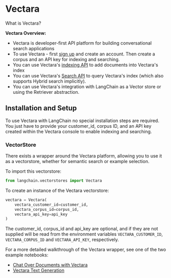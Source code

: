 # Vectara


What is Vectara?

**Vectara Overview:**
- Vectara is developer-first API platform for building conversational search applications
- To use Vectara - first [sign up](https://console.vectara.com/signup) and create an account. Then create a corpus and an API key for indexing and searching.
- You can use Vectara's [indexing API](https://docs.vectara.com/docs/indexing-apis/indexing) to add documents into Vectara's index
- You can use Vectara's [Search API](https://docs.vectara.com/docs/search-apis/search) to query Vectara's index (which also supports Hybrid search implicitly).
- You can use Vectara's integration with LangChain as a Vector store or using the Retriever abstraction.

## Installation and Setup
To use Vectara with LangChain no special installation steps are required. You just have to provide your customer_id, corpus ID, and an API key created within the Vectara console to enable indexing and searching.

### VectorStore

There exists a wrapper around the Vectara platform, allowing you to use it as a vectorstore, whether for semantic search or example selection.

To import this vectorstore:
```python
from langchain.vectorstores import Vectara
```

To create an instance of the Vectara vectorstore:
```python
vectara = Vectara(
    vectara_customer_id=customer_id, 
    vectara_corpus_id=corpus_id, 
    vectara_api_key=api_key
)
```
The customer_id, corpus_id and api_key are optional, and if they are not supplied will be read from the environment variables `VECTARA_CUSTOMER_ID`, `VECTARA_CORPUS_ID` and `VECTARA_API_KEY`, respectively.


For a more detailed walkthrough of the Vectara wrapper, see one of the two example notebooks:
* [Chat Over Documents with Vectara](./vectara/vectara_chat.html)
* [Vectara Text Generation](./vectara/vectara_text_generation.html)


